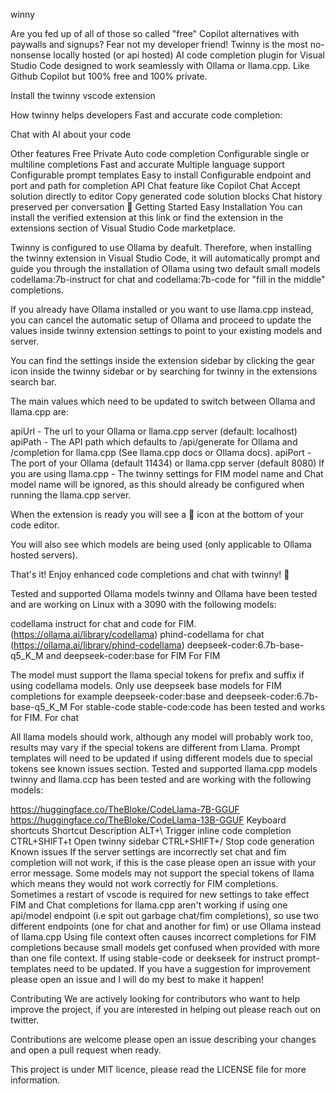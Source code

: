 winny

Are you fed up of all of those so called "free" Copilot alternatives with paywalls and signups? Fear not my developer friend! Twinny is the most no-nonsense locally hosted (or api hosted) AI code completion plugin for Visual Studio Code designed to work seamlessly with Ollama or llama.cpp. Like Github Copilot but 100% free and 100% private.


Install the twinny vscode extension


How twinny helps developers
Fast and accurate code completion:


Chat with AI about your code


Other features
Free
Private
Auto code completion
Configurable single or multiline completions
Fast and accurate
Multiple language support
Configurable prompt templates
Easy to install
Configurable endpoint and port and path for completion API
Chat feature like Copilot Chat
Accept solution directly to editor
Copy generated code solution blocks
Chat history preserved per conversation
🚀 Getting Started
Easy Installation
You can install the verified extension at this link or find the extension in the extensions section of Visual Studio Code marketplace.

Twinny is configured to use Ollama by deafult. Therefore, when installing the twinny extension in Visual Studio Code, it will automatically prompt and guide you through the installation of Ollama using two default small models codellama:7b-instruct for chat and codellama:7b-code for "fill in the middle" completions.

If you already have Ollama installed or you want to use llama.cpp instead, you can cancel the automatic setup of Ollama and proceed to update the values inside twinny extension settings to point to your existing models and server.

You can find the settings inside the extension sidebar by clicking the gear icon inside the twinny sidebar or by searching for twinny in the extensions search bar.

The main values which need to be updated to switch between Ollama and llama.cpp are:

apiUrl - The url to your Ollama or llama.cpp server (default: localhost)
apiPath - The API path which defaults to /api/generate for Ollama and /completion for llama.cpp (See llama.cpp docs or Ollama docs).
apiPort - The port of your Ollama (default 11434) or llama.cpp server (default 8080)
If you are using llama.cpp - The twinny settings for FIM model name and Chat model name will be ignored, as this should already be configured when running the llama.cpp server.

When the extension is ready you will see a 🤖 icon at the bottom of your code editor.

You will also see which models are being used (only applicable to Ollama hosted servers).

That's it! Enjoy enhanced code completions and chat with twinny! 🎉

Tested and supported Ollama models
twinny and Ollama have been tested and are working on Linux with a 3090 with the following models:

codellama instruct for chat and code for FIM. (https://ollama.ai/library/codellama)
phind-codellama for chat (https://ollama.ai/library/phind-codellama)
deepseek-coder:6.7b-base-q5_K_M and deepseek-coder:base for FIM
For FIM

The model must support the llama special tokens for prefix and suffix if using codellama models.
Only use deepseek base models for FIM completions for example deepseek-coder:base and deepseek-coder:6.7b-base-q5_K_M
For stable-code stable-code:code has been tested and works for FIM.
For chat

All llama models should work, although any model will probably work too, results may vary if the special tokens are different from Llama.
Prompt templates will need to be updated if using different models due to special tokens see known issues section.
Tested and supported llama.cpp models
twinny and llama.ccp has been tested and are working with the following models:

https://huggingface.co/TheBloke/CodeLlama-7B-GGUF
https://huggingface.co/TheBloke/CodeLlama-13B-GGUF
Keyboard shortcuts
Shortcut	Description
ALT+\	Trigger inline code completion
CTRL+SHIFT+t	Open twinny sidebar
CTRL+SHIFT+/	Stop code generation
Known issues
If the server settings are incorrectly set chat and fim completion will not work, if this is the case please open an issue with your error message.
Some models may not support the special tokens of llama which means they would not work correctly for FIM completions.
Sometimes a restart of vscode is required for new settings to take effect
FIM and Chat completions for llama.cpp aren't working if using one api/model endpoint (i.e spit out garbage chat/fim completions), so use two different endpoints (one for chat and another for fim) or use Ollama instead of llama.cpp
Using file context often causes incorrect completions for FIM completions because small models get confused when provided with more than one file context.
If using stable-code or deekseek for instruct prompt-templates need to be updated.
If you have a suggestion for improvement please open an issue and I will do my best to make it happen!

Contributing
We are actively looking for contributors who want to help improve the project, if you are interested in helping out please reach out on twitter.

Contributions are welcome please open an issue describing your changes and open a pull request when ready.

This project is under MIT licence, please read the LICENSE file for more information.
